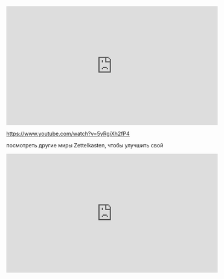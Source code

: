 <iframe width="560" height="315" src="https://www.youtube.com/embed/4bkQBOgaFAc" title="YouTube video player" frameborder="0" allow="accelerometer; autoplay; clipboard-write; encrypted-media; gyroscope; picture-in-picture" allowfullscreen></iframe>

https://www.youtube.com/watch?v=5yRgiXh2fP4

посмотреть другие миры Zettelkasten, чтобы улучшить свой

<iframe width="560" height="315" src="https://www.youtube.com/embed/839IFrk-Xig" title="YouTube video player" frameborder="0" allow="accelerometer; autoplay; clipboard-write; encrypted-media; gyroscope; picture-in-picture" allowfullscreen></iframe>
